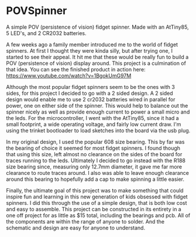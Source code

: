 # POVSpinner
A simple POV (persistence of vision) fidget spinner. Made with an AtTiny85, 5 LED's, and 2 CR2032 batteries.

A few weeks ago a family member introduced me to the world of fidget spinners. At first I thought they were kinda silly, but after trying one, I started to see their appeal. It hit me that these would be really fun to build a POV (persistence of vision) display around. This project is a culmination of that idea. You can see the finished product in action here: https://www.youtube.com/watch?v=1BgokUmG97M 

Although the most popular fidget spinners seem to be the ones with 3 sides, for this project I decided to go with a 2 sided design. A 2 sided design would enable me to use 2 cr2032 batteries wired in parallel for power, one on either side of the spinner. This would help to balance out the spinner nicely as well as provide enough current to power a small micro and the leds. For the microcontroller, I went with the AtTiny85, since it had a small footprint, a wide operating voltage, and fairly low current draw. I'm using the trinket bootloader to load sketches into the board via the usb plug.

In my original design, I used the popular 608 size bearing. This by far was the bearing of choice it seemed for most fidget spinners. I found though that using this size, left almost no clearance on the sides of the board for traces running to the leds. Ultimately I decided to go instead with the R188 size bearing since, measuring only 12.7mm diameter, it gave me far more clearance to route traces around. I also was able to leave enough clearance around this bearing to hopefully add a cap to make spinning a little easier.

Finally, the ultimate goal of this project was to make something that could inspire fun and learning in this new generation of kids obsessed with fidget spinners. I did this through the use of a simple design, that is both low cost and easy to assemble. This project can be constructed in its entirety in a one off project for as little as $15 total, including the bearings and pcb. All of the components are within the range of anyone to solder. And the schematic and design are easy for anyone to understand.
